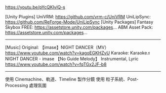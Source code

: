 https://youtu.be/pYcQKIvlQ-s

[Unity Plugins]
UniVRM:
https://github.com/vrm-c/UniVRM
UniLipSync:
https://github.com/ReForge-Mode/UniLipSync
[Unity Packages]
Fantasy Skybox FREE:
https://assetstore.unity.com/packages...
ABM Asset Pack:
https://assetstore.unity.com/packages...
- - - - -
[Music]
Original: 【imase】NIGHT DANCER（MV）
https://www.youtube.com/watch?v=kagoEGKHZvU 
Karaoke: Karaoke♬ NIGHT DANCER - imase 【No Guide Melody】 Instrumental, Lyric
https://www.youtube.com/watch?v=fqTGx2JF-b8
- - - - -
使用 Cinemachine、軌道、Timeline 製作分鏡
使用 粒子系統、Post-Processing 處理氛圍
